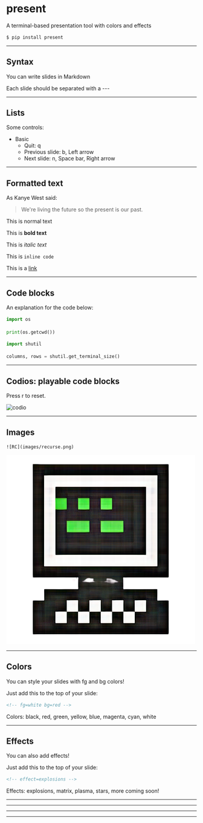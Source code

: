 # present

A terminal-based presentation tool with colors and effects

```bash
$ pip install present
```

---

## Syntax

You can write slides in Markdown

Each slide should be separated with a ---

---

## Lists

Some controls:

- Basic
    - Quit: q
    - Previous slide: b, Left arrow
    - Next slide: n, Space bar, Right arrow

---

## Formatted text

As Kanye West said:

> We're living the future so
> the present is our past.

This is normal text

This is **bold text**

This is *italic text*

This is `inline code`

This is a [link](www.google.com)

---

## Code blocks

An explanation for the code below:

```python
import os

print(os.getcwd())
```

```python
import shutil

columns, rows = shutil.get_terminal_size()
```

---

## Codios: playable code blocks

Press r to reset.

![codio](simple_codio.yml)

---

## Images

```
![RC](images/recurse.png)
```

![RC](images/recurse.png)

---
<!-- fg=white bg=red -->

## Colors

You can style your slides with fg and bg colors!

Just add this to the top of your slide:

```html
<!-- fg=white bg=red -->
```

Colors: black, red, green, yellow, blue, magenta, cyan, white

---
<!-- fg=black bg=yellow -->

## Effects

You can also add effects!

Just add this to the top of your slide:

```html
<!-- effect=explosions -->
```

Effects: explosions, matrix, plasma, stars, more coming soon!

---
<!-- effect=explosions -->

---
<!-- effect=matrix -->

---
<!-- effect=stars -->

---
<!-- effect=plasma -->
